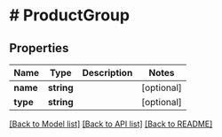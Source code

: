 # # ProductGroup

## Properties

Name | Type | Description | Notes
------------ | ------------- | ------------- | -------------
**name** | **string** |  | [optional]
**type** | **string** |  | [optional]

[[Back to Model list]](../../README.md#models) [[Back to API list]](../../README.md#endpoints) [[Back to README]](../../README.md)
